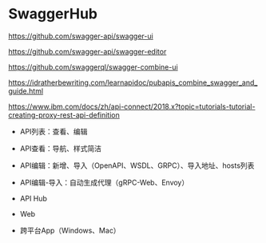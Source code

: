 # SwaggerHub

https://github.com/swagger-api/swagger-ui

https://github.com/swagger-api/swagger-editor

https://github.com/swaggerql/swagger-combine-ui

https://idratherbewriting.com/learnapidoc/pubapis_combine_swagger_and_guide.html

https://www.ibm.com/docs/zh/api-connect/2018.x?topic=tutorials-tutorial-creating-proxy-rest-api-definition

* API列表：查看、编辑
* API查看：导航、样式简洁
* API编辑：新增、导入（OpenAPI、WSDL、GRPC）、导入地址、hosts列表
* API编辑-导入：自动生成代理（gRPC-Web、Envoy）

* API Hub
* Web
* 跨平台App（Windows、Mac）
